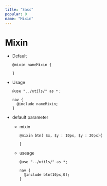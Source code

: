 ```yaml
---
title: "Sass"
popular: 0
name: "Mixin"
---
```


# Mixin

- Default

  ```
  @mixin nameMixin {

  }
  ```

- Usage

  ```
  @use "../utils/" as *;
  ```

  ```
  nav {
    @include nameMixin;
  }
  ```

- default parameter

  - mixin

    ```
    @mixin btn( $x, $y : 10px, $y : 20px){

    }
    ```

  - useage

    ```
    @use "../utils/" as *;
    ```

    ```
    nav {
      @include btn(10px,0);
    }
    ```
